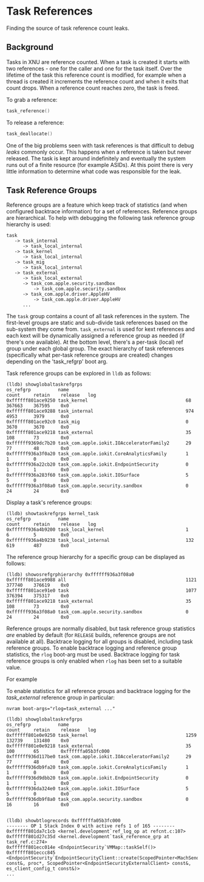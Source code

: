 Task References
===============

Finding the source of task reference count leaks.

Background
----------

Tasks in XNU are reference counted. When a task is created it starts with two
references - one for the caller and one for the task itself. Over the lifetime
of the task this reference count is modified, for example when a thread is
created it increments the reference count and when it exits that count drops.
When a reference count reaches zero, the task is freed.

To grab a reference:
```c
task_reference()
```

To release a reference:
```c
task_deallocate()
```

One of the big problems seen with task references is that difficult to debug
_leaks_ commonly occur. This happens when a reference is taken but never
released. The task is kept around indefinitely and eventually the system runs
out of a finite resource (for example ASIDs). At this point there is very little
information to determine what code was responsible for the leak.


Task Reference Groups
--------------------

Reference groups are a feature which keep track of statistics (and when
configured backtrace information) for a set of references. Reference groups are
hierarchical. To help with debugging the following task reference group
hierarchy is used:

```
task
   -> task_internal
      -> task_local_internal
   -> task_kernel
      -> task_local_internal
   -> task_mig
      -> task_local_internal
   -> task_external
      -> task_local_external
      -> task_com.apple.security.sandbox
          -> task_com.apple.security.sandbox
      -> task_com.apple.driver.AppleHV
          -> task_com.apple.driver.AppleHV
      ...
```

The `task` group contains a count of all task references in the system. The
first-level groups are static and sub-divide task references based on the
sub-system they come from. `task_external` is used for kext references and each
kext will be dynamically assigned a reference group as needed (if there's
one available). At the bottom level, there's a per-task (local) ref group under
each global group.
The exact hierarchy of task references (specifically what per-task reference
groups are created) changes depending on the 'task_refgrp' boot arg.

Task reference groups can be explored in `lldb` as follows:

```
(lldb) showglobaltaskrefgrps
os_refgrp          name                                           count     retain    release   log
0xffffff801ace9250 task_kernel                                    68        367663    367595    0x0
0xffffff801ace9288 task_internal                                  974       4953      3979      0x0
0xffffff801ace92c0 task_mig                                       0         3670      3670      0x0
0xffffff801ace9218 task_external                                  35        108       73        0x0
0xffffff9369dc7b20 task_com.apple.iokit.IOAcceleratorFamily2      29        77        48        0x0
0xffffff936a3f0a20 task_com.apple.iokit.CoreAnalyticsFamily       1         1         0         0x0
0xffffff936a22cb20 task_com.apple.iokit.EndpointSecurity          0         1         1         0x0
0xffffff936a283f60 task_com.apple.iokit.IOSurface                 5         5         0         0x0
0xffffff936a3f08a0 task_com.apple.security.sandbox                0         24        24        0x0

```

Display a task's reference groups:

```
(lldb) showtaskrefgrps kernel_task
os_refgrp          name                                           count     retain    release   log
0xffffff936a4b9200 task_local_kernel                              1         6         5         0x0
0xffffff936a4b9238 task_local_internal                            132       619       487       0x0
```

The reference group hierarchy for a specific group can be displayed as follows:

```
(lldb) showosrefgrphierarchy 0xffffff936a3f08a0
0xffffff801ace9988 all                                            1121      377740    376619    0x0
0xffffff801ace91e0 task                                           1077      376394    375317    0x0
0xffffff801ace9218 task_external                                  35        108       73        0x0
0xffffff936a3f08a0 task_com.apple.security.sandbox                0         24        24        0x0
```

Reference groups are normally disabled, but task reference group statistics
*are* enabled by default (for `RELEASE` builds, reference groups are not available
at all). Backtrace logging for all groups is disabled, including task reference
groups. To enable backtrace logging and reference group statistics, the `rlog`
boot-arg must be used. Backtrace logging for task reference groups is only
enabled when `rlog` has been set to a suitable value.

For example

To enable statistics for all reference groups and backtrace logging for the
*task_external* reference group in particular:

```
nvram boot-args="rlog=task_external ..."
```

```
(lldb) showglobaltaskrefgrps
os_refgrp          name                                           count     retain    release   log
0xffffff801e0e9250 task_kernel                                    1259      132739    131480    0x0
0xffffff801e0e9218 task_external                                  35        100       65        0xffffffa05b3fc000
0xffffff936d117be0 task_com.apple.iokit.IOAcceleratorFamily2      29        77        48        0x0
0xffffff936db9fa20 task_com.apple.iokit.CoreAnalyticsFamily       1         1         0         0x0
0xffffff936d9dbb20 task_com.apple.iokit.EndpointSecurity          0         1         1         0x0
0xffffff936da324e0 task_com.apple.iokit.IOSurface                 5         5         0         0x0
0xffffff936db9f8a0 task_com.apple.security.sandbox                0         16        16        0x0


(lldb) showbtlogrecords 0xffffffa05b3fc000
-------- OP 1 Stack Index 0 with active refs 1 of 165 --------
0xffffff801da7c1cb <kernel.development`ref_log_op at refcnt.c:107>
0xffffff801d27c35d <kernel.development`task_reference_grp at task_ref.c:274>
0xffffff801ecc014e <EndpointSecurity`VMMap::taskSelf()>
0xffffff801eccc845 <EndpointSecurity`EndpointSecurityClient::create(ScopedPointer<MachSendWrapper> const&, proc*, ScopedPointer<EndpointSecurityExternalClient> const&, es_client_config_t const&)>
...
```
